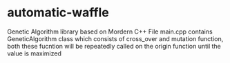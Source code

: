 # automatic-waffle
Genetic Algorithm library based on  Mordern C++
File main.cpp contains GeneticAlgorithm class which consists of cross_over and mutation function, both these fucntion will be repeatedly called on the origin function until the
value is maximized
